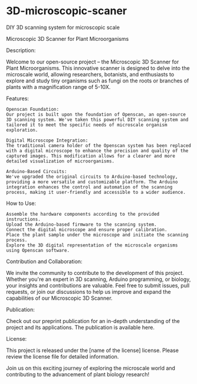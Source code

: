 # 3D-microscopic-scaner
DIY 3D scanning system for microscopic scale 

Microscopic 3D Scanner for Plant Microorganisms

Description:

Welcome to our open-source project – the Microscopic 3D Scanner for Plant Microorganisms. This innovative scanner is designed to delve into the microscale world, allowing researchers, botanists, and enthusiasts to explore and study tiny organisms such as fungi on the roots or branches of plants with a magnification range of 5-10X.

Features:

    Openscan Foundation:
    Our project is built upon the foundation of Openscan, an open-source 3D scanning system. We've taken this powerful DIY scanning system and tailored it to meet the specific needs of microscale organism exploration.

    Digital Microscope Integration:
    The traditional camera holder of the Openscan system has been replaced with a digital microscope to enhance the precision and quality of the captured images. This modification allows for a clearer and more detailed visualization of microorganisms.

    Arduino-Based Circuits:
    We've upgraded the original circuits to Arduino-based technology, providing a more versatile and customizable platform. The Arduino integration enhances the control and automation of the scanning process, making it user-friendly and accessible to a wider audience.

How to Use:

    Assemble the hardware components according to the provided instructions.
    Upload the Arduino-based firmware to the scanning system.
    Connect the digital microscope and ensure proper calibration.
    Place the plant sample under the microscope and initiate the scanning process.
    Explore the 3D digital representation of the microscale organisms using Openscan software.

Contribution and Collaboration:

We invite the community to contribute to the development of this project. Whether you're an expert in 3D scanning, Arduino programming, or biology, your insights and contributions are valuable. Feel free to submit issues, pull requests, or join our discussions to help us improve and expand the capabilities of our Microscopic 3D Scanner.

Publication:

Check out our preprint publication for an in-depth understanding of the project and its applications. The publication is available here.

License:

This project is released under the [name of the license] license. Please review the license file for detailed information.

Join us on this exciting journey of exploring the microscale world and contributing to the advancement of plant biology research!
